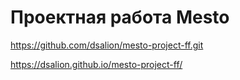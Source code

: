 # Проектная работа Mesto

https://github.com/dsalion/mesto-project-ff.git

https://dsalion.github.io/mesto-project-ff/